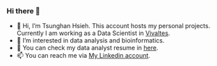 ### Hi there 👋

- 👋 Hi, I’m Tsunghan Hsieh. This account hosts my personal projects. Currently I am working as a Data Scientist in [Vivaltes](https://www.vivaltes.com/).
- 👀 I’m interested in data analysis and bioinformatics.
- 🌱 You can check my data analyst resume in [here](../../../ApplyDataScientist/blob/main/Tsunghan_CV_2023_Mar_DataAnalysts.pdf).
- 📫 You can reach me via [My Linkedin account](https://www.linkedin.com/in/tsunghan-hsieh/).

<!---
TsunghanHsieh/TsunghanHsieh is a ✨ special ✨ repository because its `README.md` (this file) appears on your GitHub profile.
You can click the Preview link to take a look at your changes.
--->
